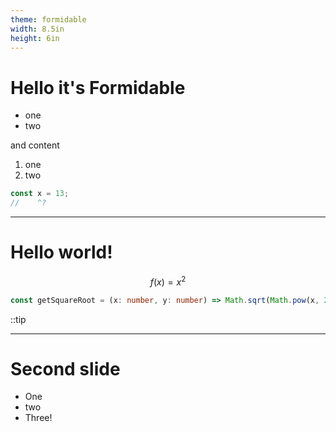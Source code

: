 ```yaml
---
theme: formidable
width: 8.5in
height: 6in
---
```


# Hello it's **Formidable**

- one
- two

and content

1. one
2. two


```ts twoslash
const x = 13;
//    ^?
```


---

# Hello world!

$$
f(x) = x^2
$$

```ts twoslash
const getSquareRoot = (x: number, y: number) => Math.sqrt(Math.pow(x, 2));
```

::tip

---

# Second slide

- One
- two
- Three!
